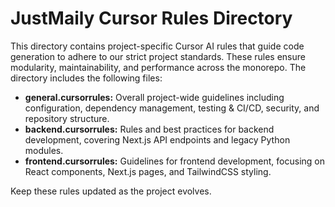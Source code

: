 # JustMaily Cursor Rules Directory

This directory contains project-specific Cursor AI rules that guide code generation to adhere to our strict project standards. These rules ensure modularity, maintainability, and performance across the monorepo. The directory includes the following files:

- **general.cursorrules:** Overall project-wide guidelines including configuration, dependency management, testing & CI/CD, security, and repository structure.
- **backend.cursorrules:** Rules and best practices for backend development, covering Next.js API endpoints and legacy Python modules.
- **frontend.cursorrules:** Guidelines for frontend development, focusing on React components, Next.js pages, and TailwindCSS styling.

Keep these rules updated as the project evolves. 